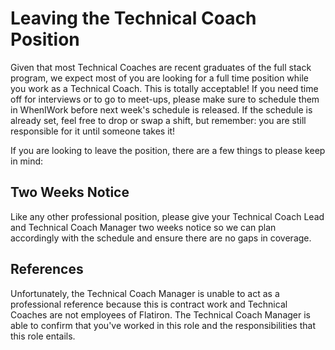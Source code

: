 # Leaving the Technical Coach Position

Given that most Technical Coaches are recent graduates of the full stack program, we expect most of you are looking for a full time position while you work as a Technical Coach. This is totally acceptable! If you need time off for interviews or to go to meet-ups, please make sure to schedule them in WhenIWork before next week's schedule is released. If the schedule is already set, feel free to drop or swap a shift, but remember: you are still responsible for it until someone takes it!

If you are looking to leave the position, there are a few things to please keep in mind:

## Two Weeks Notice

Like any other professional position, please give your Technical Coach Lead and Technical Coach Manager two weeks notice so we can plan accordingly with the schedule and ensure there are no gaps in coverage.

## References

Unfortunately, the Technical Coach Manager is unable to act as a professional reference because this is contract work and Technical Coaches are not employees of Flatiron. The Technical Coach Manager is able to confirm that you've worked in this role and the responsibilities that this role entails.